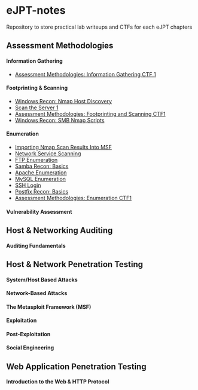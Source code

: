# eJPT-notes
Repository to store practical lab writeups and CTFs for each eJPT chapters

## Assessment Methodologies
#### Information Gathering
- [Assessment Methodologies: Information Gathering CTF 1](https://github.com/aaronamran/eJPT-notes/blob/main/Information_Gathering/information_gathering_ctf1.md)
  
#### Footprinting & Scanning
- [Windows Recon: Nmap Host Discovery](https://github.com/aaronamran/eJPT-notes/blob/main/Footprinting_And_Scanning/nmap_host_discovery.md)
- [Scan the Server 1](https://github.com/aaronamran/eJPT-notes/blob/main/Footprinting_And_Scanning/scan_server.md)
- [Assessment Methodologies: Footprinting and Scanning CTF1](https://github.com/aaronamran/eJPT-notes/blob/main/Footprinting_And_Scanning/footprinting_and_scanning_ctf1.md)
- [Windows Recon: SMB Nmap Scripts](https://github.com/aaronamran/eJPT-notes/blob/main/Footprinting_And_Scanning/smb_nmap_scripts.md)

#### Enumeration 
- [Importing Nmap Scan Results Into MSF]()
- [Network Service Scanning]()
- [FTP Enumeration]()
- [Samba Recon: Basics]()
- [Apache Enumeration]()
- [MySQL Enumeration]()
- [SSH Login]()
- [Postfix Recon: Basics]()
- [Assessment Methodologies: Enumeration CTF1]()

#### Vulnerability Assessment

## Host & Networking Auditing
#### Auditing Fundamentals

## Host & Network Penetration Testing
#### System/Host Based Attacks
#### Network-Based Attacks
#### The Metasploit Framework (MSF)
#### Exploitation
#### Post-Exploitation
#### Social Engineering

## Web Application Penetration Testing
#### Introduction to the Web & HTTP Protocol
